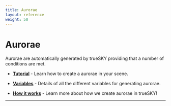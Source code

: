 ```yaml
---
title: Aurorae
layout: reference
weight: 50
---
```







Aurorae
====================
Aurorae are automatically generated by trueSKY providing that a number of conditions are met.

* [**Tutorial**](tutorial.html)                                                         - Learn how to create a aurorae in your scene.

* [**Variables**](variables.html)                                                       - Details of all the different variables for generating aurorae.

* [**How it works**](works.html)                                                        - Learn more about how we create aurorae in trueSKY!


<hr>

